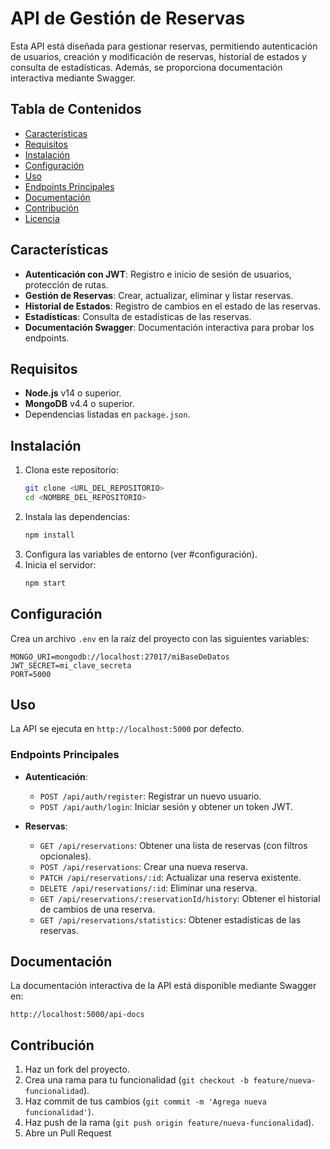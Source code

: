 # API de Gestión de Reservas

Esta API está diseñada para gestionar reservas, permitiendo autenticación de usuarios, creación y modificación de reservas, historial de estados y consulta de estadísticas. Además, se proporciona documentación interactiva mediante Swagger.

## Tabla de Contenidos

- [Características](#características)
- [Requisitos](#requisitos)
- [Instalación](#instalación)
- [Configuración](#configuración)
- [Uso](#uso)
- [Endpoints Principales](#endpoints-principales)
- [Documentación](#documentación)
- [Contribución](#contribución)
- [Licencia](#licencia)

## Características

- **Autenticación con JWT**: Registro e inicio de sesión de usuarios, protección de rutas.
- **Gestión de Reservas**: Crear, actualizar, eliminar y listar reservas.
- **Historial de Estados**: Registro de cambios en el estado de las reservas.
- **Estadísticas**: Consulta de estadísticas de las reservas.
- **Documentación Swagger**: Documentación interactiva para probar los endpoints.

## Requisitos

- **Node.js** v14 o superior.
- **MongoDB** v4.4 o superior.
- Dependencias listadas en `package.json`.

## Instalación

1. Clona este repositorio:
   ```bash
   git clone <URL_DEL_REPOSITORIO>
   cd <NOMBRE_DEL_REPOSITORIO>
   ```
2. Instala las dependencias:
   ```bash
   npm install
   ```
3. Configura las variables de entorno (ver #configuración).
4. Inicia el servidor:
   ```bash
   npm start
   ```

## Configuración

Crea un archivo `.env` en la raíz del proyecto con las siguientes variables:

```env
MONGO_URI=mongodb://localhost:27017/miBaseDeDatos
JWT_SECRET=mi_clave_secreta
PORT=5000
```

## Uso

La API se ejecuta en `http://localhost:5000` por defecto.

### Endpoints Principales
- **Autenticación**:
  - `POST /api/auth/register`: Registrar un nuevo usuario.
  - `POST /api/auth/login`: Iniciar sesión y obtener un token JWT.

- **Reservas**:
  - `GET /api/reservations`: Obtener una lista de reservas (con filtros opcionales).
  - `POST /api/reservations`: Crear una nueva reserva.
  - `PATCH /api/reservations/:id`: Actualizar una reserva existente.
  - `DELETE /api/reservations/:id`: Eliminar una reserva.
  - `GET /api/reservations/:reservationId/history`: Obtener el historial de cambios de una reserva.
  - `GET /api/reservations/statistics`: Obtener estadísticas de las reservas.

## Documentación

La documentación interactiva de la API está disponible mediante Swagger en:

```
http://localhost:5000/api-docs
```

## Contribución

1. Haz un fork del proyecto.
2. Crea una rama para tu funcionalidad (`git checkout -b feature/nueva-funcionalidad`).
3. Haz commit de tus cambios (`git commit -m 'Agrega nueva funcionalidad'`).
4. Haz push de la rama (`git push origin feature/nueva-funcionalidad`).
5. Abre un Pull Request
